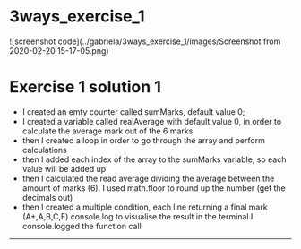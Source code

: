 # 3ways_exercise_1

![screenshot code](../gabriela/3ways_exercise_1/images/Screenshot from 2020-02-20 15-17-05.png)

# Exercise 1 solution 1

* I created an emty counter called sumMarks, default value 0;
* I created a variable called realAverage with default value 0, in order to calculate the average mark out of the 6 marks
* then I created a loop in order to go through the array and perform calculations
* then I added each index of the array to the sumMarks variable, so each value will be added up
* then I calculated the read average dividing the average between the amount of marks (6). I used math.floor to round up the number (get the decimals out)
* then I created a multiple condition, each line returning a final mark (A+,A,B,C,F)
console.log to visualise the result in the terminal
I console.logged the function call

***
